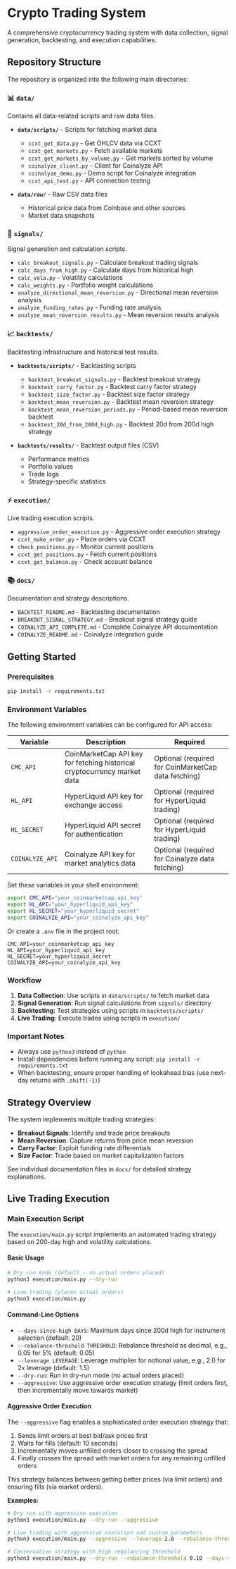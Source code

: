 # Crypto Trading System

A comprehensive cryptocurrency trading system with data collection, signal generation, backtesting, and execution capabilities.

## Repository Structure

The repository is organized into the following main directories:

### 📊 `data/`
Contains all data-related scripts and raw data files.

- **`data/scripts/`** - Scripts for fetching market data
  - `ccxt_get_data.py` - Get OHLCV data via CCXT
  - `ccxt_get_markets.py` - Fetch available markets
  - `ccxt_get_markets_by_volume.py` - Get markets sorted by volume
  - `coinalyze_client.py` - Client for Coinalyze API
  - `coinalyze_demo.py` - Demo script for Coinalyze integration
  - `ccxt_api_test.py` - API connection testing

- **`data/raw/`** - Raw CSV data files
  - Historical price data from Coinbase and other sources
  - Market data snapshots

### 🎯 `signals/`
Signal generation and calculation scripts.

- `calc_breakout_signals.py` - Calculate breakout trading signals
- `calc_days_from_high.py` - Calculate days from historical high
- `calc_vola.py` - Volatility calculations
- `calc_weights.py` - Portfolio weight calculations
- `analyze_directional_mean_reversion.py` - Directional mean reversion analysis
- `analyze_funding_rates.py` - Funding rate analysis
- `analyze_mean_reversion_results.py` - Mean reversion results analysis

### 📈 `backtests/`
Backtesting infrastructure and historical test results.

- **`backtests/scripts/`** - Backtesting scripts
  - `backtest_breakout_signals.py` - Backtest breakout strategy
  - `backtest_carry_factor.py` - Backtest carry factor strategy
  - `backtest_size_factor.py` - Backtest size factor strategy
  - `backtest_mean_reversion.py` - Backtest mean reversion strategy
  - `backtest_mean_reversion_periods.py` - Period-based mean reversion backtest
  - `backtest_20d_from_200d_high.py` - Backtest 20d from 200d high strategy

- **`backtests/results/`** - Backtest output files (CSV)
  - Performance metrics
  - Portfolio values
  - Trade logs
  - Strategy-specific statistics

### ⚡ `execution/`
Live trading execution scripts.

- `aggressive_order_execution.py` - Aggressive order execution strategy
- `ccxt_make_order.py` - Place orders via CCXT
- `check_positions.py` - Monitor current positions
- `ccxt_get_positions.py` - Fetch current positions
- `ccxt_get_balance.py` - Check account balance

### 📚 `docs/`
Documentation and strategy descriptions.

- `BACKTEST_README.md` - Backtesting documentation
- `BREAKOUT_SIGNAL_STRATEGY.md` - Breakout signal strategy guide
- `COINALYZE_API_COMPLETE.md` - Complete Coinalyze API documentation
- `COINALYZE_README.md` - Coinalyze integration guide

## Getting Started

### Prerequisites

```bash
pip install -r requirements.txt
```

### Environment Variables

The following environment variables can be configured for API access:

| Variable | Description | Required |
|----------|-------------|----------|
| `CMC_API` | CoinMarketCap API key for fetching historical cryptocurrency market data | Optional (required for CoinMarketCap data fetching) |
| `HL_API` | HyperLiquid API key for exchange access | Optional (required for HyperLiquid trading) |
| `HL_SECRET` | HyperLiquid API secret for authentication | Optional (required for HyperLiquid trading) |
| `COINALYZE_API` | Coinalyze API key for market analytics data | Optional (required for Coinalyze data fetching) |

Set these variables in your shell environment:

```bash
export CMC_API="your_coinmarketcap_api_key"
export HL_API="your_hyperliquid_api_key"
export HL_SECRET="your_hyperliquid_secret"
export COINALYZE_API="your_coinalyze_api_key"
```

Or create a `.env` file in the project root:

```
CMC_API=your_coinmarketcap_api_key
HL_API=your_hyperliquid_api_key
HL_SECRET=your_hyperliquid_secret
COINALYZE_API=your_coinalyze_api_key
```

### Workflow

1. **Data Collection**: Use scripts in `data/scripts/` to fetch market data
2. **Signal Generation**: Run signal calculations from `signals/` directory
3. **Backtesting**: Test strategies using scripts in `backtests/scripts/`
4. **Live Trading**: Execute trades using scripts in `execution/`

### Important Notes

- Always use `python3` instead of `python`
- Install dependencies before running any script: `pip install -r requirements.txt`
- When backtesting, ensure proper handling of lookahead bias (use next-day returns with `.shift(-1)`)

## Strategy Overview

The system implements multiple trading strategies:

- **Breakout Signals**: Identify and trade price breakouts
- **Mean Reversion**: Capture returns from price mean reversion
- **Carry Factor**: Exploit funding rate differentials
- **Size Factor**: Trade based on market capitalization factors

See individual documentation files in `docs/` for detailed strategy explanations.

## Live Trading Execution

### Main Execution Script

The `execution/main.py` script implements an automated trading strategy based on 200-day high and volatility calculations.

#### Basic Usage

```bash
# Dry run mode (default - no actual orders placed)
python3 execution/main.py --dry-run

# Live trading (places actual orders)
python3 execution/main.py
```

#### Command-Line Options

- `--days-since-high DAYS`: Maximum days since 200d high for instrument selection (default: 20)
- `--rebalance-threshold THRESHOLD`: Rebalance threshold as decimal, e.g., 0.05 for 5% (default: 0.05)
- `--leverage LEVERAGE`: Leverage multiplier for notional value, e.g., 2.0 for 2x leverage (default: 1.5)
- `--dry-run`: Run in dry-run mode (no actual orders placed)
- `--aggressive`: Use aggressive order execution strategy (limit orders first, then incrementally move towards market)

#### Aggressive Order Execution

The `--aggressive` flag enables a sophisticated order execution strategy that:
1. Sends limit orders at best bid/ask prices first
2. Waits for fills (default: 10 seconds)
3. Incremen­tally moves unfilled orders closer to crossing the spread
4. Finally crosses the spread with market orders for any remaining unfilled orders

This strategy balances between getting better prices (via limit orders) and ensuring fills (via market orders).

**Examples:**

```bash
# Dry run with aggressive execution
python3 execution/main.py --dry-run --aggressive

# Live trading with aggressive execution and custom parameters
python3 execution/main.py --aggressive --leverage 2.0 --rebalance-threshold 0.03

# Conservative strategy with high rebalancing threshold
python3 execution/main.py --dry-run --rebalance-threshold 0.10 --days-since-high 10
```
